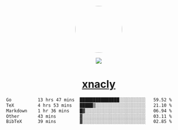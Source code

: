 <p align="center">
  <img style="border-radius: 100px" width="128" height="128" src="https://avatars.githubusercontent.com/u/47723417?v=4"/>
</p>
<p align="center">
  <img src="https://komarev.com/ghpvc/?username=xnacly&&style=flat-square"/>
</p>

<h1 align="center"><a href="https://xnacly.me"> xnacly</a> </h1>

<!--START_SECTION:waka-->

```txt
Go          13 hrs 47 mins  ███████████████░░░░░░░░░░   59.52 %
TeX         4 hrs 53 mins   █████▒░░░░░░░░░░░░░░░░░░░   21.10 %
Markdown    1 hr 36 mins    █▓░░░░░░░░░░░░░░░░░░░░░░░   06.94 %
Other       43 mins         ▓░░░░░░░░░░░░░░░░░░░░░░░░   03.11 %
BibTeX      39 mins         ▓░░░░░░░░░░░░░░░░░░░░░░░░   02.85 %
```

<!--END_SECTION:waka-->
